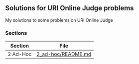 ## Solutions for URI Online Judge problems

My solutions to some problems on URI Online Judge

### Sections

| Section     | File
|---          |---
| 2 Ad-Hoc    | [2_ad-hoc/README.md](2_ad-hoc/README.md)
